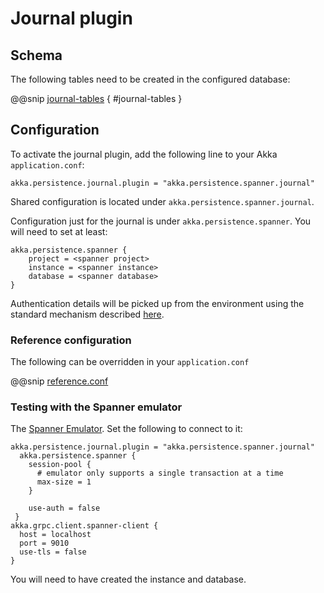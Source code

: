 # Journal plugin

## Schema

The following tables need to be created in the configured database:

@@snip [journal-tables](/target/journal-tables.txt) { #journal-tables } 

## Configuration

To activate the journal plugin, add the following line to your Akka `application.conf`:

```
akka.persistence.journal.plugin = "akka.persistence.spanner.journal"
```

Shared configuration is located under `akka.persistence.spanner.journal`.

Configuration just for the journal is under `akka.persistence.spanner`. You will need to set at least:

```
akka.persistence.spanner {
    project = <spanner project>
    instance = <spanner instance>
    database = <spanner database>
}
```

Authentication details will be picked up from the environment using the standard 
mechanism described [here](https://cloud.google.com/docs/authentication/getting-started).
   
### Reference configuration 

The following can be overridden in your `application.conf`

@@snip [reference.conf](/journal/src/main/resources/reference.conf)

### Testing with the Spanner emulator

The [Spanner Emulator](https://cloud.google.com/spanner/docs/emulator). 
Set the following to connect to it:

```
akka.persistence.journal.plugin = "akka.persistence.spanner.journal"
  akka.persistence.spanner {
    session-pool {
      # emulator only supports a single transaction at a time
      max-size = 1
    }
    
    use-auth = false
 }
akka.grpc.client.spanner-client {
  host = localhost
  port = 9010
  use-tls = false
}
```

You will need to have created the instance and database.



